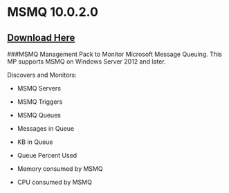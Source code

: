 # MSMQ 10.0.2.0

## [Download Here][Download 10.0.2.0]

[Download 10.0.2.0]: https://github.com/thekevinholman/MSMQ/releases/download/10.0.2.0/MSMQ.mp

###MSMQ Management Pack to Monitor Microsoft Message Queuing.  This MP supports MSMQ on Windows Server 2012 and later.

Discovers and Monitors:
* MSMQ Servers
* MSMQ Triggers
* MSMQ Queues

* Messages in Queue
* KB in Queue
* Queue Percent Used
* Memory consumed by MSMQ
* CPU consumed by MSMQ
